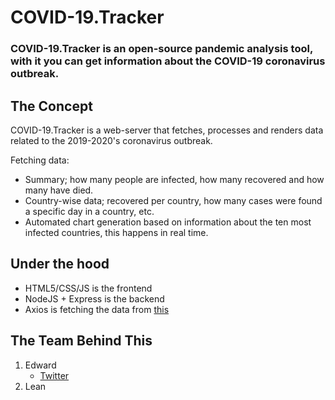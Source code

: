 # COVID-19.Tracker
### COVID-19.Tracker is an open-source pandemic analysis tool, with it you can get information about the COVID-19 coronavirus outbreak.

## The Concept
COVID-19.Tracker is a web-server that fetches, processes and renders data related to the 2019-2020's coronavirus outbreak.

Fetching data: 
- Summary; how many people are infected, how many recovered and how many have died.
- Country-wise data; recovered per country, how many cases were found a specific day in a country, etc.
- Automated chart generation based on information about the ten most infected countries, this happens in real time.

## Under the hood
* HTML5/CSS/JS is the frontend
* NodeJS + Express is the backend
* Axios is fetching the data from [this](https://coronavirus-19-api.herokuapp.com/countries)

## The Team Behind This
1. Edward
    * [Twitter](https://twitter.com/EdwardPasenidis)
2. Lean
